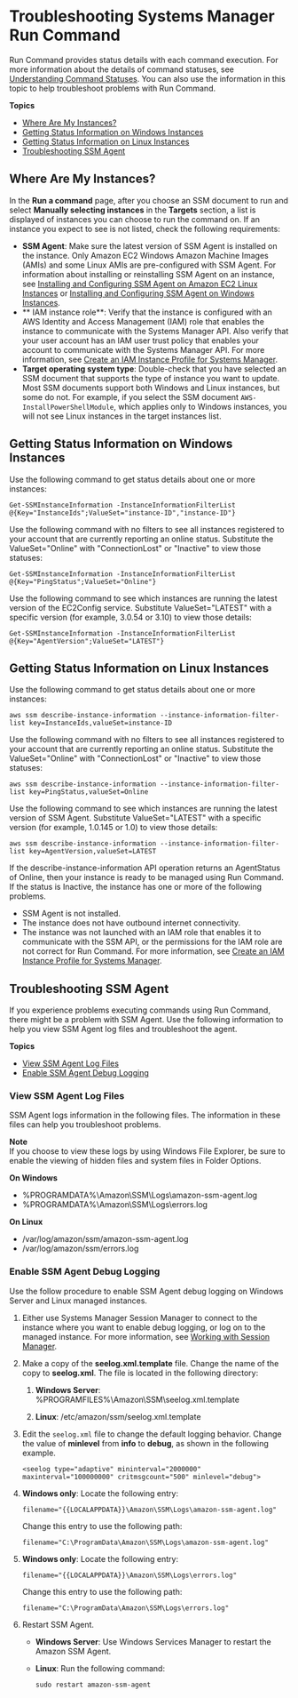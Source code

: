 # Troubleshooting Systems Manager Run Command<a name="troubleshooting-remote-commands"></a>

Run Command provides status details with each command execution\. For more information about the details of command statuses, see [Understanding Command Statuses](monitor-commands.md)\. You can also use the information in this topic to help troubleshoot problems with Run Command\.

**Topics**
+ [Where Are My Instances?](#where-are-instances)
+ [Getting Status Information on Windows Instances](#rc-healthapi-win)
+ [Getting Status Information on Linux Instances](#rc-healthapi-linux)
+ [Troubleshooting SSM Agent](#ts-ssmagent-linux)

## Where Are My Instances?<a name="where-are-instances"></a>

In the **Run a command** page, after you choose an SSM document to run and select **Manually selecting instances** in the **Targets** section, a list is displayed of instances you can choose to run the command on\. If an instance you expect to see is not listed, check the following requirements:
+ **SSM Agent**: Make sure the latest version of SSM Agent is installed on the instance\. Only Amazon EC2 Windows Amazon Machine Images \(AMIs\) and some Linux AMIs are pre\-configured with SSM Agent\. For information about installing or reinstalling SSM Agent on an instance, see [Installing and Configuring SSM Agent on Amazon EC2 Linux Instances](sysman-install-ssm-agent.md) or [Installing and Configuring SSM Agent on Windows Instances](sysman-install-ssm-win.md)\.
+ ** IAM instance role**: Verify that the instance is configured with an AWS Identity and Access Management \(IAM\) role that enables the instance to communicate with the Systems Manager API\. Also verify that your user account has an IAM user trust policy that enables your account to communicate with the Systems Manager API\. For more information, see [Create an IAM Instance Profile for Systems Manager](setup-instance-profile.md)\. 
+ **Target operating system type**: Double\-check that you have selected an SSM document that supports the type of instance you want to update\. Most SSM documents support both Windows and Linux instances, but some do not\. For example, if you select the SSM document `AWS-InstallPowerShellModule`, which applies only to Windows instances, you will not see Linux instances in the target instances list\.

## Getting Status Information on Windows Instances<a name="rc-healthapi-win"></a>

Use the following command to get status details about one or more instances:

```
Get-SSMInstanceInformation -InstanceInformationFilterList @{Key="InstanceIds";ValueSet="instance-ID","instance-ID"}
```

Use the following command with no filters to see all instances registered to your account that are currently reporting an online status\. Substitute the ValueSet="Online" with "ConnectionLost" or "Inactive" to view those statuses:

```
Get-SSMInstanceInformation -InstanceInformationFilterList @{Key="PingStatus";ValueSet="Online"}
```

Use the following command to see which instances are running the latest version of the EC2Config service\. Substitute ValueSet="LATEST" with a specific version \(for example, 3\.0\.54 or 3\.10\) to view those details:

```
Get-SSMInstanceInformation -InstanceInformationFilterList @{Key="AgentVersion";ValueSet="LATEST"}
```

## Getting Status Information on Linux Instances<a name="rc-healthapi-linux"></a>

Use the following command to get status details about one or more instances:

```
aws ssm describe-instance-information --instance-information-filter-list key=InstanceIds,valueSet=instance-ID
```

Use the following command with no filters to see all instances registered to your account that are currently reporting an online status\. Substitute the ValueSet="Online" with "ConnectionLost" or "Inactive" to view those statuses:

```
aws ssm describe-instance-information --instance-information-filter-list key=PingStatus,valueSet=Online
```

Use the following command to see which instances are running the latest version of SSM Agent\. Substitute ValueSet="LATEST" with a specific version \(for example, 1\.0\.145 or 1\.0\) to view those details:

```
aws ssm describe-instance-information --instance-information-filter-list key=AgentVersion,valueSet=LATEST
```

If the describe\-instance\-information API operation returns an AgentStatus of Online, then your instance is ready to be managed using Run Command\. If the status is Inactive, the instance has one or more of the following problems\. 
+ SSM Agent is not installed\.
+ The instance does not have outbound internet connectivity\.
+ The instance was not launched with an IAM role that enables it to communicate with the SSM API, or the permissions for the IAM role are not correct for Run Command\. For more information, see [Create an IAM Instance Profile for Systems Manager](setup-instance-profile.md)\.

## Troubleshooting SSM Agent<a name="ts-ssmagent-linux"></a>

If you experience problems executing commands using Run Command, there might be a problem with SSM Agent\. Use the following information to help you view SSM Agent log files and troubleshoot the agent\. 

**Topics**
+ [View SSM Agent Log Files](#systems-manager-ssm-agent-log-files)
+ [Enable SSM Agent Debug Logging](#systems-manager-ssm-agent-debug-log-files)

### View SSM Agent Log Files<a name="systems-manager-ssm-agent-log-files"></a>

SSM Agent logs information in the following files\. The information in these files can help you troubleshoot problems\.

**Note**  
If you choose to view these logs by using Windows File Explorer, be sure to enable the viewing of hidden files and system files in Folder Options\.

**On Windows**
+ %PROGRAMDATA%\\Amazon\\SSM\\Logs\\amazon\-ssm\-agent\.log
+ %PROGRAMDATA%\\Amazon\\SSM\\Logs\\errors\.log

**On Linux**
+ /var/log/amazon/ssm/amazon\-ssm\-agent\.log
+ /var/log/amazon/ssm/errors\.log

### Enable SSM Agent Debug Logging<a name="systems-manager-ssm-agent-debug-log-files"></a>

Use the follow procedure to enable SSM Agent debug logging on Windows Server and Linux managed instances\.

1. Either use Systems Manager Session Manager to connect to the instance where you want to enable debug logging, or log on to the managed instance\. For more information, see [Working with Session Manager](session-manager-working-with.md)\.

1. Make a copy of the **seelog\.xml\.template** file\. Change the name of the copy to **seelog\.xml**\. The file is located in the following directory:

   1. **Windows Server**: %PROGRAMFILES%\\Amazon\\SSM\\seelog\.xml\.template

   1. **Linux**: /etc/amazon/ssm/seelog\.xml\.template

1. Edit the `seelog.xml` file to change the default logging behavior\. Change the value of **minlevel** from **info** to **debug**, as shown in the following example\.

   ```
   <seelog type="adaptive" mininterval="2000000" maxinterval="100000000" critmsgcount="500" minlevel="debug">
   ```

1. **Windows only**: Locate the following entry:

   ```
   filename="{{LOCALAPPDATA}}\Amazon\SSM\Logs\amazon-ssm-agent.log"
   ```

   Change this entry to use the following path:

   ```
   filename="C:\ProgramData\Amazon\SSM\Logs\amazon-ssm-agent.log"
   ```

1. **Windows only**: Locate the following entry:

   ```
   filename="{{LOCALAPPDATA}}\Amazon\SSM\Logs\errors.log"
   ```

   Change this entry to use the following path:

   ```
   filename="C:\ProgramData\Amazon\SSM\Logs\errors.log"
   ```

1. Restart SSM Agent\.
   + **Windows Server**: Use Windows Services Manager to restart the Amazon SSM Agent.
   + **Linux**: Run the following command:

     ```
     sudo restart amazon-ssm-agent
     ```
